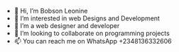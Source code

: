 - 👋 Hi, I’m Bobson Leonine
- 👀 I’m interested in web Designs and Development
- 🌱 I’m a web designer and developer
- 💞️ I’m looking to collaborate on programming projects
- 📫 You can reach me on WhatsApp +2348136332606

<!---
Bobson is a ✨ special ✨ repository because its `README.md` (this file) appears on your GitHub profile.
You can click the Preview link to take a look at your changes.
--->
